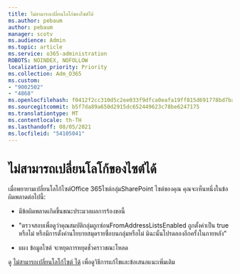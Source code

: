 ```yaml
---
title: ไม่สามารถเปลี่ยนโลโก้ของไซต์ได้
ms.author: pebaum
author: pebaum
manager: scotv
ms.audience: Admin
ms.topic: article
ms.service: o365-administration
ROBOTS: NOINDEX, NOFOLLOW
localization_priority: Priority
ms.collection: Adm_O365
ms.custom:
- "9002502"
- "4868"
ms.openlocfilehash: f0412f2cc310d5c2ee033f9dfca0eafa19ff815d691778bd7ba6030e6c494bdd
ms.sourcegitcommit: b5f7da89a650d2915dc652449623c78be6247175
ms.translationtype: MT
ms.contentlocale: th-TH
ms.lasthandoff: 08/05/2021
ms.locfileid: "54105041"
---
```

# <a name="unable-to-change-site-logo"></a>ไม่สามารถเปลี่ยนโลโก้ของไซต์ได้

เมื่อพยายามเปลี่ยนโลโก้ไซต์Office 365ไซต์กลุ่มSharePoint ไซต์ของคุณ คุณจะเห็นหนึ่งในข้อผิดพลาดต่อไปนี้:

- มีข้อผิดพลาดเกิดขึ้นขณะประมวลผลการร้องขอนี้

- "ตรวจสอบเพื่อดูว่าคุณสมบัติกลุ่มถูกซ่อนFromAddressListsEnabled ถูกตั้งค่าเป็น true หรือไม่ หรือมีการตั้งค่านโยบายสมุดรายชื่อบนกลุ่มหรือไม่ มิฉะนั้นโปรดลองอีกครั้งในภายหลัง"

- แผง ข้อมูลไซต์ จะหยุดการหยุดชั่วคราวขณะโหลด

ดู [ไม่สามารถเปลี่ยนโลโก้ไซต์ ได้](https://docs.microsoft.com/sharepoint/troubleshoot/sites/error-when-changing-o365-site-logo) เพื่อดูวิธีการแก้ไขและข้อเสนอแนะเพิ่มเติม
